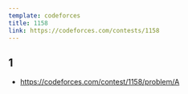 ```yaml
---
template: codeforces
title: 1158
link: https://codeforces.com/contests/1158
---
```


## 1

- <https://codeforces.com/contest/1158/problem/A>

